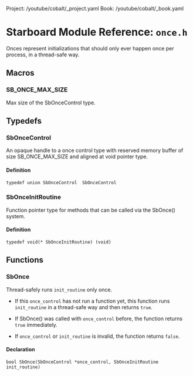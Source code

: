 Project: /youtube/cobalt/_project.yaml
Book: /youtube/cobalt/_book.yaml

# Starboard Module Reference: `once.h`

Onces represent initializations that should only ever happen once per process,
in a thread-safe way.

## Macros

### SB_ONCE_MAX_SIZE

Max size of the SbOnceControl type.

## Typedefs

### SbOnceControl

An opaque handle to a once control type with reserved memory buffer of size
SB_ONCE_MAX_SIZE and aligned at void pointer type.

#### Definition

```
typedef union SbOnceControl  SbOnceControl
```

### SbOnceInitRoutine

Function pointer type for methods that can be called via the SbOnce() system.

#### Definition

```
typedef void(* SbOnceInitRoutine) (void)
```

## Functions

### SbOnce

Thread-safely runs `init_routine` only once.

*   If this `once_control` has not run a function yet, this function runs
    `init_routine` in a thread-safe way and then returns `true`.

*   If SbOnce() was called with `once_control` before, the function returns
    `true` immediately.

*   If `once_control` or `init_routine` is invalid, the function returns
    `false`.

#### Declaration

```
bool SbOnce(SbOnceControl *once_control, SbOnceInitRoutine init_routine)
```
